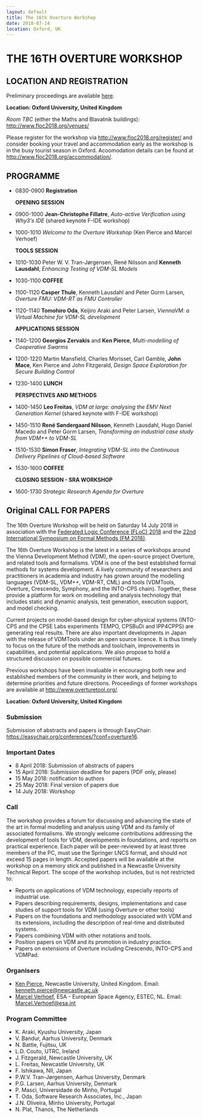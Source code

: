 ```yaml
---
layout: default
title: The 16th Overture Workshop
date: 2018-07-14
location: Oxford, UK
---
```

# THE 16TH OVERTURE WORKSHOP

## LOCATION AND REGISTRATION

Preliminary proceedings are available [here](16/https://github.com/overturetool/overturetool.github.io/blob/master/workshops/16/floc_overture16_proceedings_collated.pdf).

**Location: Oxford University, United Kingdom**

_Room TBC_ (either the Maths and Blavatnik buildings): <http://www.floc2018.org/venues/>

Please register for the workshop via <http://www.floc2018.org/register/> and consider booking your travel and accommodation early as the workshop is in the busy tourist season in Oxford. Acoomodation details can be found at <http://www.floc2018.org/accommodation/>.

## PROGRAMME

* 0830-0900	__Registration__

  __OPENING SESSION__

* 0900-1000 __Jean-Christophe Fillatre__, _Auto-active Verification using Why3's IDE_ (shared keynote F-IDE workshop)

* 1000-1010 _Welcome to the Overture Workshop_ (Ken Pierce and Marcel Verhoef)

   __TOOLS SESSION__

* 1010-1030	Peter W. V. Tran-Jørgensen, René Nilsson and __Kenneth Lausdahl__, _Enhancing Testing of VDM-SL Models_

* 1030-1100 __COFFEE__

* 1100-1120  __Casper Thule__, Kenneth Lausdahl and Peter Gorm Larsen, _Overture FMU: VDM-RT as FMU Controller_

* 1120-1140  __Tomohiro Oda__, Keijiro Araki and Peter Larsen, _ViennaVM: a Virtual Machine for VDM-SL development_
 
   __APPLICATIONS SESSION__

* 1140-1200  __Georgios Zervakis__ and __Ken Pierce__, _Multi-modelling of Cooperative Swarms_

* 1200-1220  Martin Mansfield, Charles Morisset, Carl Gamble, __John Mace__, Ken Pierce and John Fitzgerald, _Design Space Exploration for Secure Building Control_

* 1230-1400  __LUNCH__

   __PERSPECTIVES AND METHODS__ 

* 1400-1450  __Leo Freitas__, _VDM at large: analysing the EMV Next Generation Kernel_ (shared keynote with F-IDE workshop)

* 1450-1510  __René Søndergaard Nilsson__, Kenneth Lausdahl, Hugo Daniel Macedo and Peter Gorm Larsen, _Transforming an industrial case study from VDM++ to VDM-SL_

* 1510-1530  __Simon Fraser__, _Integrating VDM-SL into the Continuous Delivery Pipelines of Cloud-based Software_

* 1530-1600  __COFFEE__

  __CLOSING SESSION - SRA WORKSHOP__

* 1600-1730  _Strategic Research Agenda for Overture_


## Original CALL FOR PAPERS

The 16th Overture Workshop will be held on Saturday 14 July 2018 in association with the [Federated Logic Conference (FLoC) 2018](http://www.floc2018.org/) and the [22nd International Symposium on Formal Methods (FM 2018)](http://www.fmeurope.org/?p=613).

The  16th Overture Workshop is the latest in a
series of workshops around the Vienna Development Method (VDM), the open-source project
Overture, and related tools and formalisms. VDM is one of the best established formal methods for systems development. A lively community of researchers and practitioners in academia and industry has grown around the modelling languages (VDM-SL, VDM++, VDM-RT, CML) and tools (VDMTools, Overture, Crescendo, Symphony, and the INTO-CPS chain). Together, these provide a platform for work on modelling and analysis technology that includes static and dynamic analysis, test generation, execution support, and model checking. 

Current projects on model-based design for cyber-physical systems (INTO-CPS and the CPSE Labs experiments TEMPO, CPSBuDi and IPP4CPPS) are generating real results. There are also important developments in Japan with the release of VDMTools under an
open source licence. It is thus timely to focus on the future of the methods and toolchain, improvements in capabilities, and potential applications. We also propose to hold a structured discussion on possible commercial futures. 

Previous workshops have been invaluable in encouraging both new and established members of the community in their work, and helping to determine priorities and future directions. Proceedings of former workshops are available at http://www.overturetool.org/.

**Location: Oxford University, United Kingdom**

### Submission

Submission of abstracts and papers is through EasyChair: https://easychair.org/conferences/?conf=overture16.

### Important Dates

* 8 April 2018: Submission of abstracts of papers  
* 15 April 2018: Submission deadline for papers (PDF only, please)
* 15 May 2018: notification to authors
* 25 May 2018: Final version of papers due
* 14 July 2018: Workshop

### Call

The workshop provides a forum for discussing and advancing the state of the art in formal modelling and analysis using VDM and its family of associated formalisms. We strongly
welcome contributions addressing the development of tools for VDM, developments in foundations, and reports on practical experience. Each paper will be peer-reviewed by at least three members of the PC, must use the Springer LNCS format, and should not exceed 15 pages in length. Accepted papers will be available at the workshop on a memory stick and published in a Newcastle University Technical Report. The scope of the workshop includes, but is not restricted to: 

* Reports on applications of VDM technology, especially reports of industrial use.
* Papers describing requirements, designs, implementations and case studies of support
tools for VDM (using Overture or other tools)
* Papers on the foundations and methodology associated with VDM and its extensions,
including the description of real-time and distributed systems.
* Papers combining VDM with other notations and tools.
* Position papers on VDM and its promotion in industry practice.
* Papers on extensions of Overture including Crescendo, INTO-CPS and VDMPad.

### Organisers

* [Ken Pierce](http://www.ncl.ac.uk/computing/people/profile/kennethpierce.html#background), Newcastle University, United Kingdom. 
  Email: <kenneth.pierce@newcastle.ac.uk>
* [Marcel Verhoef](http://www.marcelverhoef.nl/), ESA - European Space Agency, ESTEC, NL. 
  Email: <Marcel.Verhoef@esa.int>

### Program Committee

* K. Araki, Kyushu University, Japan
* V. Bandur, Aarhus University, Denmark
* N. Battle, Fujitsu, UK
* L.D. Couto, UTRC, Ireland
* J. Fitzgerald, Newcastle University, UK
* L. Freitas, Newcastle University, UK
* F. Ishikawa, NII, Japan
* P.W.V. Tran-Jørgensen, Aarhus University, Denmark
* P.G. Larsen, Aarhus University, Denmark 
* P. Masci, Universidade do Minho, Portugal
* T. Oda, Software Research Associates, Inc., Japan
* J.N. Oliveira, Minho University, Portugal
* N. Plat, Thanos, The Netherlands 

